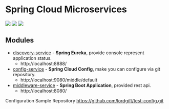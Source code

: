 # Spring Cloud Microservices
![](https://img.shields.io/badge/Java-8-orange.svg?logo=java)
![](https://img.shields.io/badge/Spring%20Cloud-Finchley.SR1-green.svg)
![](https://img.shields.io/badge/Maven-4.0.0-CA1E32.svg)


## Modules
- [discovery-service](discovery-service) - **Spring Eureka**, provide console represent application status.
  - http://localhost:8888/
- [config-service](config-service) - **Spring Cloud Config**, make you can configure via git repository.
  - http://localhost:9080/middle/default
- [middleware-service](middleware-service) - **Spring Boot Application**, provided rest api.
  - http://localhost:8080/



Configuration Sample Repository
https://github.com/lordgift/test-config.git
